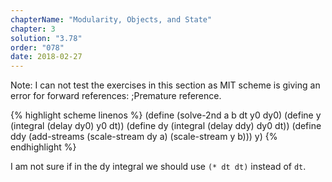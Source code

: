 ```yaml
---
chapterName: "Modularity, Objects, and State"
chapter: 3
solution: "3.78"
order: "078"
date: 2018-02-27 
---
```


Note: I can not test the exercises in this section as MIT scheme is giving an error for forward references: ;Premature reference.

{% highlight scheme linenos %}
(define (solve-2nd a b dt y0 dy0)
  (define y (integral (delay dy0) y0 dt))
  (define dy (integral (delay ddy) dy0 dt))
  (define ddy (add-streams
			   (scale-stream dy a)
			   (scale-stream y b)))
  y)
{% endhighlight %}

I am not sure if in the dy integral we should use `(* dt dt)` instead of `dt`.
